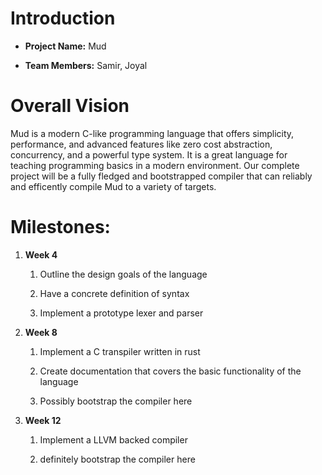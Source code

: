 # Introduction

-   **Project Name:** Mud

-   **Team Members:** Samir, Joyal

# Overall Vision

Mud is a modern C-like programming language that offers simplicity,
performance, and advanced features like zero cost abstraction,
concurrency, and a powerful type system. It is a great language for
teaching programming basics in a modern environment. Our complete
project will be a fully fledged and bootstrapped compiler that can
reliably and efficently compile Mud to a variety of targets.

# Milestones:

1.  **Week 4**

    1.  Outline the design goals of the language

    2.  Have a concrete definition of syntax

    3.  Implement a prototype lexer and parser

2.  **Week 8**

    1.  Implement a C transpiler written in rust

    2.  Create documentation that covers the basic functionality of the
        language

    3.  Possibly bootstrap the compiler here

3.  **Week 12**

    1.  Implement a LLVM backed compiler

    2.  definitely bootstrap the compiler here
